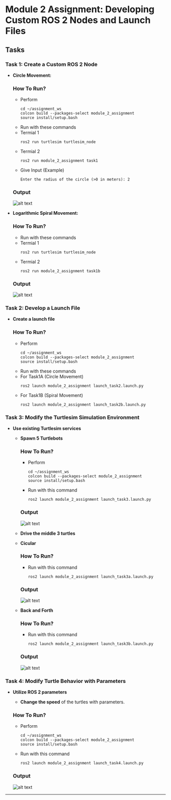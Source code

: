 # Module 2 Assignment: Developing Custom ROS 2 Nodes and Launch Files

## Tasks

### Task 1: Create a Custom ROS 2 Node

  - **Circle Movement:** 

      ### How To Run?

      - Perform
         ```
         cd ~/assignment_ws
         colcon build --packages-select module_2_assignment
         source install/setup.bash
         ```
      - Run with these commands
      - Termial 1
         ```
         ros2 run turtlesim turtlesim_node
         ```
      - Termial 2
         ```
         ros2 run module_2_assignment task1
         ```
      - Give Input (Example)
         ```
         Enter the radius of the circle (>0 in meters): 2
         ```
      
      ### Output

      ![alt text](Task1.png)

  - **Logarithmic Spiral Movement:**

      ### How To Run?

      - Run with these commands
      - Termial 1
         ```
         ros2 run turtlesim turtlesim_node
         ```
      - Termial 2
         ```
         ros2 run module_2_assignment task1b
         ```

      ### Output

      ![alt text](Task1b.png)
      
### Task 2: Develop a Launch File

- **Create a launch file** 

   ### How To Run?

   - Perform
      ```
      cd ~/assignment_ws
      colcon build --packages-select module_2_assignment
      source install/setup.bash
      ```
   - Run with these commands
   - For Task1A (Circle Movement)
      ```
      ros2 launch module_2_assignment launch_task2.launch.py
      ```
   - For Task1B (Spiral Movement)
      ```
      ros2 launch module_2_assignment launch_task2b.launch.py
      ```

### Task 3: Modify the Turtlesim Simulation Environment

- **Use existing Turtlesim services** 
  - **Spawn 5 Turtlebots**

      ### How To Run?

      - Perform
         ```
         cd ~/assignment_ws
         colcon build --packages-select module_2_assignment
         source install/setup.bash
         ```
      - Run with this command
         ```
         ros2 launch module_2_assignment launch_task3.launch.py
         ```
      
      ### Output

      ![alt text](Task3.png)

  - **Drive the middle 3 turtles** 

  - **Cicular** 
  
      ### How To Run?

      - Run with this command
         ```
         ros2 launch module_2_assignment launch_task3a.launch.py
         ```
      
      ### Output

      ![alt text](Task3a.png)

  - **Back and Forth**

      ### How To Run?

      - Run with this command
         ```
         ros2 launch module_2_assignment launch_task3b.launch.py
         ```
      
      ### Output

      ![alt text](Task3b.png)

### Task 4: Modify Turtle Behavior with Parameters

- **Utilize ROS 2 parameters**
  - **Change the speed** of the turtles with parameters.

   ### How To Run?

   - Perform
      ```
      cd ~/assignment_ws
      colcon build --packages-select module_2_assignment
      source install/setup.bash
      ```
   - Run with this command
      ```
      ros2 launch module_2_assignment launch_task4.launch.py
      ```
   
   ### Output

   ![alt text](Task4.png)
---